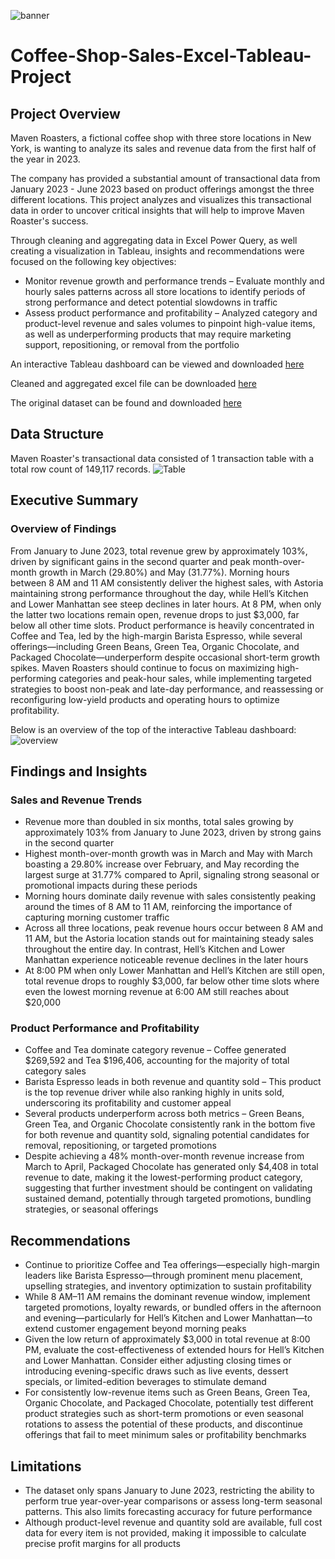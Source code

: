 ![banner](https://github.com/pjmaninang/Coffee-Shop-Sales-Excel-Tableau-Project/blob/main/banner.jpg?raw=true)
# Coffee-Shop-Sales-Excel-Tableau-Project

## Project Overview

Maven Roasters, a fictional coffee shop with three store locations in New York, is wanting to analyze its sales and revenue data from the first half of the year in 2023. 

The company has provided a substantial amount of transactional data from January 2023 - June 2023 based on product offerings amongst the three different locations. This project analyzes and visualizes this transactional data in order to uncover critical insights that will help to improve Maven Roaster's success.

Through cleaning and aggregating data in Excel Power Query, as well creating a visualization in Tableau, insights and recommendations were focused on the following key objectives:

- Monitor revenue growth and performance trends – Evaluate monthly and hourly sales patterns across all store locations to identify periods of strong performance and detect potential slowdowns in traffic
- Assess product performance and profitability – Analyzed category and product-level revenue and sales volumes to pinpoint high-value items, as well as underperforming products that may require marketing support, repositioning, or removal from the portfolio

An interactive Tableau dashboard can be viewed and downloaded [here](https://public.tableau.com/app/profile/pj.maninang/viz/CoffeeShopDashboard_17530521998800/SalesDashboard)

Cleaned and aggregated excel file can be downloaded [here](https://github.com/pjmaninang/Coffee-Shop-Sales-Excel-Tableau-Project/blob/main/Power%20Query%20Cleaned%20Data.xlsx)

The original dataset can be found and downloaded [here](https://www.kaggle.com/datasets/agungpambudi/trends-product-coffee-shop-sales-revenue-dataset)

## Data Structure

Maven Roaster's transactional data consisted of 1 transaction table with a total row count of 149,117 records.
![Table](https://github.com/pjmaninang/Coffee-Shop-Sales-Excel-Tableau-Project/blob/main/Table.png?raw=true)

## Executive Summary

### Overview of Findings

From January to June 2023, total revenue grew by approximately 103%, driven by significant gains in the second quarter and peak month-over-month growth in March (29.80%) and May (31.77%). Morning hours between 8 AM and 11 AM consistently deliver the highest sales, with Astoria maintaining strong performance throughout the day, while Hell’s Kitchen and Lower Manhattan see steep declines in later hours. At 8 PM, when only the latter two locations remain open, revenue drops to just $3,000, far below all other time slots. Product performance is heavily concentrated in Coffee and Tea, led by the high-margin Barista Espresso, while several offerings—including Green Beans, Green Tea, Organic Chocolate, and Packaged Chocolate—underperform despite occasional short-term growth spikes. Maven Roasters should continue to focus on maximizing high-performing categories and peak-hour sales, while implementing targeted strategies to boost non-peak and late-day performance, and reassessing or reconfiguring low-yield products and operating hours to optimize profitability.

Below is an overview of the top of the interactive Tableau dashboard:
![overview](https://github.com/pjmaninang/Coffee-Shop-Sales-Excel-Tableau-Project/blob/main/Dashboard%20Overview.png?raw=true)

## Findings and Insights

### Sales and Revenue Trends

- Revenue more than doubled in six months, total sales growing by approximately 103% from January to June 2023, driven by strong gains in the second quarter
- Highest month-over-month growth was in March and May with March boasting a 29.80% increase over February, and May recording the largest surge at 31.77% compared to April, signaling strong seasonal or promotional impacts during these periods
- Morning hours dominate daily revenue with sales consistently peaking around the times of 8 AM to 11 AM, reinforcing the importance of capturing morning customer traffic
- Across all three locations, peak revenue hours occur between 8 AM and 11 AM, but the Astoria location stands out for maintaining steady sales throughout the entire day. In contrast, Hell’s Kitchen and Lower Manhattan experience noticeable revenue declines in the later hours
- At 8:00 PM when only Lower Manhattan and Hell’s Kitchen are still open, total revenue drops to roughly $3,000, far below other time slots where even the lowest morning revenue at 6:00 AM still reaches about $20,000

### Product Performance and Profitability

- Coffee and Tea dominate category revenue – Coffee generated $269,592 and Tea $196,406, accounting for the majority of total category sales
- Barista Espresso leads in both revenue and quantity sold – This product is the top revenue driver while also ranking highly in units sold, underscoring its profitability and customer appeal
- Several products underperform across both metrics – Green Beans, Green Tea, and Organic Chocolate consistently rank in the bottom five for both revenue and quantity sold, signaling potential candidates for removal, repositioning, or targeted promotions
- Despite achieving a 48% month-over-month revenue increase from March to April, Packaged Chocolate has generated only $4,408 in total revenue to date, making it the lowest-performing product category, suggesting that further investment should be contingent on validating sustained demand, potentially through targeted promotions, bundling strategies, or seasonal offerings

## Recommendations

- Continue to prioritize Coffee and Tea offerings—especially high-margin leaders like Barista Espresso—through prominent menu placement, upselling strategies, and inventory optimization to sustain profitability
- While 8 AM–11 AM remains the dominant revenue window, implement targeted promotions, loyalty rewards, or bundled offers in the afternoon and evening—particularly for Hell’s Kitchen and Lower Manhattan—to extend customer engagement beyond morning peaks
- Given the low return of approximately $3,000 in total revenue at 8:00 PM, evaluate the cost-effectiveness of extended hours for Hell’s Kitchen and Lower Manhattan. Consider either adjusting closing times or introducing evening-specific draws such as live events, dessert specials, or limited-edition beverages to stimulate demand
- For consistently low-revenue items such as Green Beans, Green Tea, Organic Chocolate, and Packaged Chocolate, potentially test different product strategies such as short-term promotions or even seasonal rotations to assess the potential of these products, and discontinue offerings that fail to meet minimum sales or profitability benchmarks

## Limitations

- The dataset only spans January to June 2023, restricting the ability to perform true year-over-year comparisons or assess long-term seasonal patterns. This also limits forecasting accuracy for future performance
- Although product-level revenue and quantity sold are available, full cost data for every item is not provided, making it impossible to calculate precise profit margins for all products
